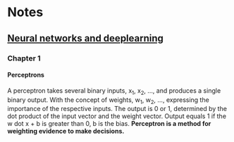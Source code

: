 # Notes 
## [Neural networks and deeplearning](http://neuralnetworksanddeeplearning.com/)
### Chapter 1
#### Perceptrons
A perceptron takes several binary inputs, x<sub>1</sub>, x<sub>2</sub>, …, and produces a single binary output. 
With the concept of weights, w<sub>1</sub>, w<sub>2</sub>, …, expressing the importance of the respective inputs. The output is 0 or 1, determined by the dot product of the input vector and the weight vector. Output equals 1 if the w dot x + b is greater than 0, b is the bias. **Perceptron is a method for weighting evidence to make decisions.** 
